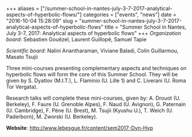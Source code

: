 +++
aliases = ["/summer-school-in-nantes-july-3-7-2017-analytical-aspects-of-hyperbolic-flows/"]
categories = ["events", "news"]
date = "2016-10-04 15:28:09"
slug = "summer-school-in-nantes-july-3-7-2017-analytical-aspects-of-hyperbolic-flows"
title = "Summer School in Nantes, July 3-7, 2017: Analytical aspects of hyperbolic flows"
+++
*Organization board*: Sebastien Gouëzel, Laurent Guillopé, Samuel Tapie

*Scientific board*: Nalini Anantharaman, Viviane Baladi, Colin
Guillarmou, Masato Tsujii

<div class="group-header">

<div
class="field field-name-field-bloc-haut field-type-text-long field-label-hidden">

<div class="field-items">

<div class="field-item even">

Three mini-courses presenting complementary aspects and techniques on
hyperbolic flows will form the core of this Summer School. They will be
given by S. Dyatlov (M.I.T.), L. Flaminio (U. Lille 1) and C. Liverani
(U. Roma Tor Vergata).

Research talks will complete these mini-courses, given by: A. Drouot (U.
Berkeley), F. Faure (U. Grenoble Alpes), F. Naud (U. Avignon), G.
Paternain (U. Cambridge), F. Pène (U. Brest), M. Tsujii (Kyushu U.), T.
Weich (U. Paderborn), M. Zworski (U. Berkeley).

</div>

**Website**: <http://www.lebesgue.fr/content/sem2017-Dyn-Hyp>

</div>

</div>

</div>
